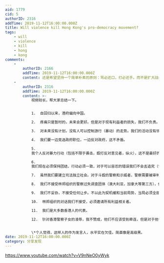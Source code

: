 ```yaml
---
aid: 1779
cid: 5
authorID: 2316
addTime: 2019-11-12T16:00:00.000Z
title: Will violence kill Hong Kong's pro-democracy movement?
tags:
    - will
    - violence
    - kill
    - hong
    - kong
comments:
    -
        authorID: 2166
        addTime: 2019-11-12T16:00:00.000Z
        content: 还是希望坚持一个简单朴素的原则：骂必还口，打必还手。而不是扩大战线去打口头上反对你的人。 可以集中目标指向：高官，港警，黑社会。
    -
        authorID: 2316
        addTime: 2019-11-12T16:00:00.000Z
        content: >-
            视频较长，帮大家总结一下。


            1.  自回归以来，港府偏向中国。

            2.  疼痛只是暂时的，未来会更好。但是对于现有利益者的损失，我们不负责。这都是为了大业，他们会理解的。

            3.  对未来没有计划，没有人可以控制游行（暴动）的走势。我们的活动没有领导人，都是自发的。没有人可以代表我们和政府对话。

            4.  我们要一边竞选政府职位，一边反对政府，这不矛盾。

            5. 
            我个人反对暴力行动（包括不限于袭击，殴打反对意见者，纵火），这不是最好的办法，但是也是可以容许存在的，我不会谴责他们，也许未来我们会改变方式。

            6. 
            我们现在必须保持团结，行动必须一致，对于可以容忍的错误我们不会去追究（包括不限于袭击，殴打反对意见者，纵火），不允许来自内部的分裂。

            7.  虽然我们要建立司法独立社会。对于斗殴的警察和示威者，警察需要被审判，示威者必须全部大赦。

            8.  我们不接受林郑组织的警察过失调查团体（澳大利亚，加拿大等第三方），他们是不公正的。

            9.  我们不妥协，不接受任何让步。不以此为契机缓和当前局势，当局必须全部接受我们的要求。

            10.  林郑组织的对话我们不接受，必须邀请所有利益相关者。

            11.  我们是大多数香港人的代表。

            12.  针对香港警察子女的凌辱，我不赞成，他们不应该受到牵连，但是对于他们受到我们的牵连，我也不反对。


            \*个人觉得，这样人的作为发言人，水平实在欠佳。简直像是高级黑。
date: 2019-11-12T16:00:00.000Z
category: 分享发现
---
```


https://www.youtube.com/watch?v=V9nNeO0yWyk
